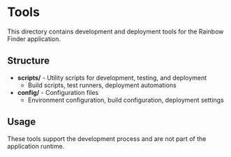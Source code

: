 # Tools

This directory contains development and deployment tools for the Rainbow Finder
application.

## Structure

- **scripts/** - Utility scripts for development, testing, and deployment
  - Build scripts, test runners, deployment automations
- **config/** - Configuration files
  - Environment configuration, build configuration, deployment settings

## Usage

These tools support the development process and are not part of the application
runtime.
